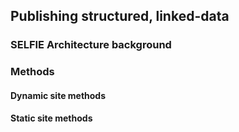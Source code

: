 ## Publishing structured, linked-data


### SELFIE Architecture background

### Methods

#### Dynamic site methods

#### Static site methods